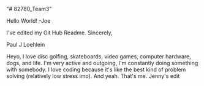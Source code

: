 
"# 82780_Team3" 

Hello World!
-Joe

I've edited my Git Hub Readme.
Sincerely,

Paul J Loehlein

Heyo, I love disc golfing, skateboards, video games, computer hardware, dogs, and life. I'm very active and outgoing, I'm constantly doing something with somebody. I love coding because it's like the best kind of problem solving (relatively low stress imo). And yeah. That's me.
Jenny's edit